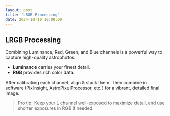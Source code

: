 ```yaml
---
layout: post
title: "LRGB Processing"
date: 2024-10-10 10:00:00
---
```


## LRGB Processing

Combining Luminance, Red, Green, and Blue channels is a powerful way to capture high-quality astrophotos.

- **Luminance** carries your finest detail.  
- **RGB** provides rich color data.  

After calibrating each channel, align & stack them. Then combine in software (PixInsight, AstroPixelProcessor, etc.) for a vibrant, detailed final image.

> Pro tip: Keep your L channel well-exposed to maximize detail, and use shorter exposures in RGB if needed.
